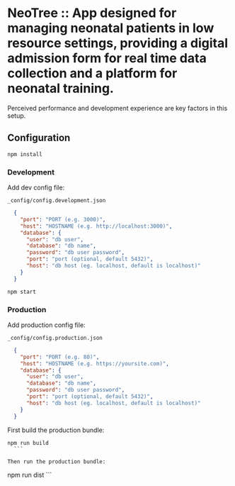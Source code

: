 # NeoTree :: App designed for managing neonatal patients in low resource settings, providing a digital admission form for real time data collection and a platform for neonatal training.

Perceived performance and development experience are key factors in this setup.

## Configuration

  ```
  npm install
  ```

  ### Development

  Add dev config file:
  ```
  _config/config.development.json
  ```

  ```json
    {
      "port": "PORT (e.g. 3000)",
      "host": "HOSTNAME (e.g. http://localhost:3000)",
      "database": {
        "user": "db user",
        "database": "db name",
        "password": "db user password",
        "port": "port (optional, default 5432)",
        "host": "db host (eg. localhost, default is localhost)"
      }
    }
  ```

  ```
  npm start
  ```

  ### Production

  Add production config file:
  ```
  _config/config.production.json
  ```

  ```json
    {
      "port": "PORT (e.g. 80)",
      "host": "HOSTNAME (e.g. https://yoursite.com)",
      "database": {
        "user": "db user",
        "database": "db name",
        "password": "db user password",
        "port": "port (optional, default 5432)",
        "host": "db host (eg. localhost, default is localhost)"
      }
    }
  ```

  First build the production bundle:
  ```
  npm run build
    ```

  Then run the production bundle:
  ```
  npm run dist
    ```
